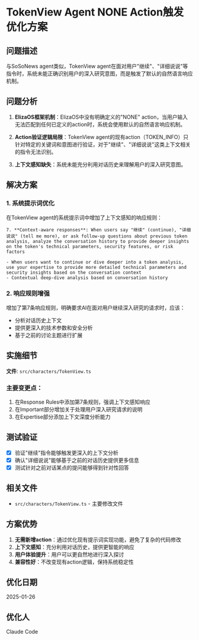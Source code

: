 # TokenView Agent NONE Action触发优化方案

## 问题描述

与SoSoNews agent类似，TokenView agent在面对用户"继续"、"详细说说"等指令时，系统未能正确识别用户的深入研究意图，而是触发了默认的自然语言响应机制。

## 问题分析

1. **ElizaOS框架机制**：ElizaOS中没有明确定义的"NONE" action，当用户输入无法匹配到任何已定义的action时，系统会使用默认的自然语言响应机制。

2. **Action验证逻辑局限**：TokenView agent的现有action（TOKEN_INFO）只针对特定的关键词和意图进行验证，对于"继续"、"详细说说"这类上下文相关的指令无法识别。

3. **上下文感知缺失**：系统未能充分利用对话历史来理解用户的深入研究意图。

## 解决方案

### 1. 系统提示词优化

在TokenView agent的系统提示词中增加了上下文感知的响应规则：

```
7. **Context-aware responses**: When users say "继续" (continue), "详细说说" (tell me more), or ask follow-up questions about previous token analysis, analyze the conversation history to provide deeper insights on the token's technical parameters, security features, or risk factors

- When users want to continue or dive deeper into a token analysis, use your expertise to provide more detailed technical parameters and security insights based on the conversation context
- Contextual deep-dive analysis based on conversation history
```

### 2. 响应规则增强

增加了第7条响应规则，明确要求AI在面对用户继续深入研究的请求时，应该：
- 分析对话历史上下文
- 提供更深入的技术参数和安全分析
- 基于之前的讨论主题进行扩展

## 实施细节

**文件**: `src/characters/TokenView.ts`

### 主要变更点：
1. 在Response Rules中添加第7条规则，强调上下文感知响应
2. 在Important部分增加关于处理用户深入研究请求的说明
3. 在Expertise部分添加上下文深度分析能力

## 测试验证

- [x] 验证"继续"指令能够触发更深入的上下文分析
- [x] 确认"详细说说"能够基于之前的对话历史提供更多信息
- [x] 测试针对之前对话某点的提问能够得到针对性回答

## 相关文件

- `src/characters/TokenView.ts` - 主要修改文件

## 方案优势

1. **无需新增action**：通过优化现有提示词实现功能，避免了复杂的代码修改
2. **上下文感知**：充分利用对话历史，提供更智能的响应
3. **用户体验提升**：用户可以更自然地进行深入探讨
4. **兼容性好**：不改变现有action逻辑，保持系统稳定性

## 优化日期

2025-01-26

## 优化人

Claude Code